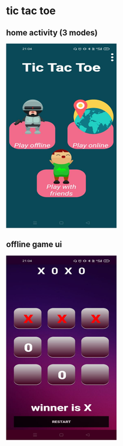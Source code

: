 # tic tac toe 

## home activity (3 modes)
<img src="https://github.com/ayush19283/tic_tac_toe/blob/master/app/game.jpeg" width="300" height="500">

## offline game ui
<img src="https://github.com/ayush19283/tic_tac_toe/blob/master/app/game2.jpeg" width="300" height="500">
